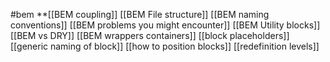 #bem 
**[[BEM coupling]]
[[BEM File structure]]
[[BEM naming conventions]]
[[BEM problems you might encounter]]
[[BEM Utility blocks]]
[[BEM vs DRY]]
[[BEM wrappers containers]]
[[block placeholders]]
[[generic naming of block]]
[[how to position blocks]]
[[redefinition levels]]

